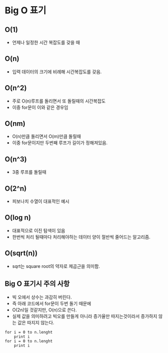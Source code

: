 # Big O 표기
## O(1)
* 언제나 일정한 시간 복잡도를 갖을 때

## O(n)
* 입력 데이터의 크기에 비례해 시간복잡도를 갖음.

## O(n^2)
* 주로 O(n)루프를 돌리면서 또 돌릴때의 시간복잡도
* 이중 for문이 이와 같은 경우임

## O(nm)
* O(n)만큼 돌리면서 O(m)만큼 돌릴때
* 이중 for문이지만 두번째 루프가 길이가 정해져있음.

## O(n^3)
* 3중 루프를 돌릴때

## O(2^n)
* 피보나치 수열이 대표적인 예시

## O(log n)
* 대표적으로 이진 탐색이 있음
* 한번씩 처리 될때마다 처리해야하는 데이터 양이 절반씩 줄어드는 알고리즘.

## O(sqrt(n))
* sqrt는 square root의 약자로 제곱근을 의미함.

## Big O 표기시 주의 사항
* 빅 오에서 상수는 과감히 버린다.
* 즉 아래 코드에서 for문이 두번 돌기 때문에
* O(2n)일 것같지만, O(n)으로 쓴다.
* 실제 값을 의미하려고 빅오를 만들게 아니라 증가율만 따지는것이라서 증가하지 않는 값은 따지지 않는다.
```
for i = 0 to n.lenght
    print i
for i = 0 to n.lenght
    print i
```
